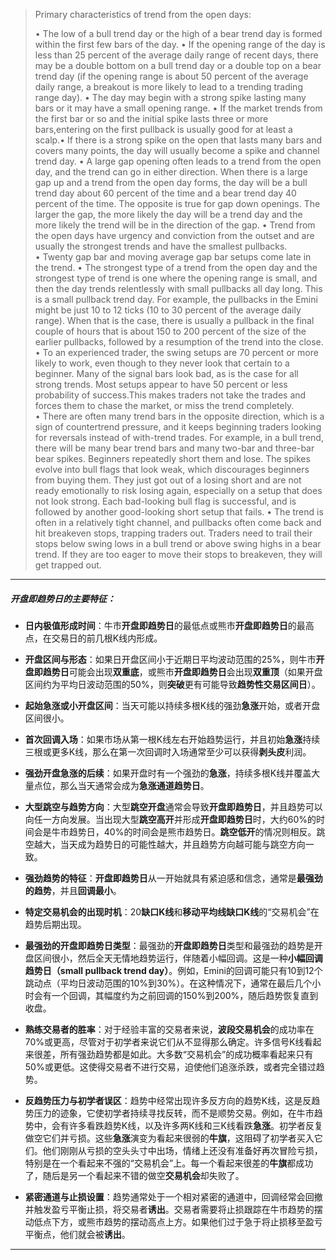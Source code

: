 >Primary characteristics of trend from the open days:
>
>• The low of a bull trend day or the high of a bear trend day is formed within the first few bars of the day.
>• If the opening range of the day is less than 25 percent of the average daily range of recent days, there may be a double bottom on a bull trend day or a double top on a bear trend day (if the opening range is about 50 percent of the average daily range, a breakout is more likely to lead to a trending trading range day).
>• The day may begin with a strong spike lasting many bars or it may have a small opening range.
>• If the market trends from the first bar or so and the initial spike lasts three or more bars,entering on the first pullback is usually good for at least a scalp.• If there is a strong spike on the open that lasts many bars and covers many points, the day will usually become a spike and channel trend day.
>• A large gap opening often leads to a trend from the open day, and the trend can go in either direction. When there is a large gap up and a trend from the open day forms, the day will be a bull trend day about 60 percent of the time and a bear trend day 40 percent of the time. The opposite is true for gap down openings. The larger the gap, the more likely the day will be a trend day and the more likely the trend will be in the direction of the gap.
>• Trend from the open days have urgency and conviction from the outset and are usually the strongest trends and have the smallest pullbacks.
>• Twenty gap bar and moving average gap bar setups come late in the trend.
>• The strongest type of a trend from the open day and the strongest type of trend is one where the opening range is small, and then the day trends relentlessly with small pullbacks all day long. This is a small pullback trend day. For example, the pullbacks in the Emini might be just 10 to 12 ticks (10 to 30 percent of the average daily range). When that is the case, there is usually a pullback in the final couple of hours that is about 150 to 200 percent of the size of the earlier pullbacks, followed by a resumption of the trend into the close.
>• To an experienced trader, the swing setups are 70 percent or more likely to work, even though to they never look that certain to a beginner. Many of the signal bars look bad, as is the case for all strong trends. Most setups appear to have 50 percent or less probability of success.This makes traders not take the trades and forces them to chase the market, or miss the trend completely.
>• There are often many trend bars in the opposite direction, which is a sign of countertrend pressure, and it keeps beginning traders looking for reversals instead of with-trend trades. For example, in a bull trend, there will be many bear trend bars and many two-bar and three-bar bear spikes. Beginners repeatedly short them and lose. The spikes evolve into bull flags that look weak, which discourages beginners from buying them. They just got out of a losing short and are not ready emotionally to risk losing again, especially on a setup that does not look strong. Each bad-looking bull flag is successful, and is followed by another good-looking short setup that fails.
>• The trend is often in a relatively tight channel, and pullbacks often come back and hit breakeven stops, trapping traders out. Traders need to trail their stops below swing lows in a bull trend or above swing highs in a bear trend. If they are too eager to move their stops to breakeven, they will get trapped out.

---

##### **开盘即趋势日**的主要特征：

- **日内极值形成时间**：牛市**开盘即趋势日**的最低点或熊市**开盘即趋势日**的最高点，在交易日的前几根K线内形成。
    
- **开盘区间与形态**：如果日开盘区间小于近期日平均波动范围的25%，则牛市**开盘即趋势日**可能会出现**双重底**，或熊市**开盘即趋势日**会出现**双重顶**（如果开盘区间约为平均日波动范围的50%，则**突破**更有可能导致**趋势性交易区间日**）。
    
- **起始急涨或小开盘区间**：当天可能以持续多根K线的强劲**急涨**开始，或者开盘区间很小。
    
- **首次回调入场**：如果市场从第一根K线左右开始趋势运行，并且初始**急涨**持续三根或更多K线，那么在第一次回调时入场通常至少可以获得**剥头皮**利润。
    
- **强劲开盘急涨的后续**：如果开盘时有一个强劲的**急涨**，持续多根K线并覆盖大量点位，那么当天通常会成为**急涨通道趋势日**。
    
- **大型跳空与趋势方向**：大型**跳空开盘**通常会导致**开盘即趋势日**，并且趋势可以向任一方向发展。当出现大型**跳空高开**并形成**开盘即趋势日**时，大约60%的时间会是牛市趋势日，40%的时间会是熊市趋势日。**跳空低开**的情况则相反。跳空越大，当天成为趋势日的可能性越大，并且趋势方向越可能与跳空方向一致。
    
- **强劲趋势的特征**：**开盘即趋势日**从一开始就具有紧迫感和信念，通常是**最强劲的趋势**，并且**回调最小**。
    
- **特定交易机会的出现时机**：20**缺口K线**和**移动平均线缺口K线**的“交易机会”在趋势后期出现。
    
- **最强劲的开盘即趋势日类型**：最强劲的**开盘即趋势日**类型和最强劲的趋势是开盘区间很小，然后全天无情地趋势运行，伴随着小幅回调。这是一种**小幅回调趋势日（small pullback trend day）**。例如，Emini的回调可能只有10到12个跳动点（平均日波动范围的10%到30%）。在这种情况下，通常在最后几个小时会有一个回调，其幅度约为之前回调的150%到200%，随后趋势恢复直到收盘。
    
- **熟练交易者的胜率**：对于经验丰富的交易者来说，**波段交易机会**的成功率在70%或更高，尽管对于初学者来说它们从不显得那么确定。许多信号K线看起来很差，所有强劲趋势都是如此。大多数“交易机会”的成功概率看起来只有50%或更低。这使得交易者不进行交易，迫使他们追涨杀跌，或者完全错过趋势。
    
- **反趋势压力与初学者误区**：趋势中经常出现许多反方向的趋势K线，这是反趋势压力的迹象，它使初学者持续寻找反转，而不是顺势交易。例如，在牛市趋势中，会有许多看跌趋势K线，以及许多两K线和三K线看跌**急涨**。初学者反复做空它们并亏损。这些**急涨**演变为看起来很弱的**牛旗**，这阻碍了初学者买入它们。他们刚刚从亏损的空头头寸中出场，情绪上还没有准备好再次冒险亏损，特别是在一个看起来不强的“交易机会”上。每一个看起来很差的**牛旗**都成功了，随后是另一个看起来不错的做空**交易机会**却失败了。
    
- **紧密通道与止损设置**：趋势通常处于一个相对紧密的通道中，回调经常会回撤并触发盈亏平衡止损，将交易者**诱出**。交易者需要将止损跟踪在牛市趋势的摆动低点下方，或熊市趋势的摆动高点上方。如果他们过于急于将止损移至盈亏平衡点，他们就会被**诱出**。
    

---